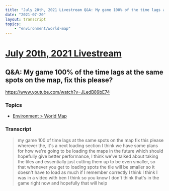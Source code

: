```yaml
---
title: "July 20th, 2021 Livestream Q&A: My game 100% of the time lags at the same spots on the map, fix this please?"
date: "2021-07-20"
layout: transcript
topics:
    - "environment/world-map"
---
```

# [July 20th, 2021 Livestream](../2021-07-20.md)
## Q&A: My game 100% of the time lags at the same spots on the map, fix this please?
https://www.youtube.com/watch?v=JLedB89bE74

### Topics
* [Environment > World Map](../topics/environment/world-map.md)

### Transcript

> my game 100 of time lags at the same spots on the map fix this please wherever the, it's a next loading section I think we have some plans for how we're going to be loading the maps in the future which should hopefully give better performance, I think we've talked about taking the tiles and essentially just cutting them up to be even smaller, so that whenever you get to loading spots the tile will be smaller so it doesn't have to load as much if I remember correctly I think I think I was in a video with ben I think so you know I don't think that's in the game right now and hopefully that will help
